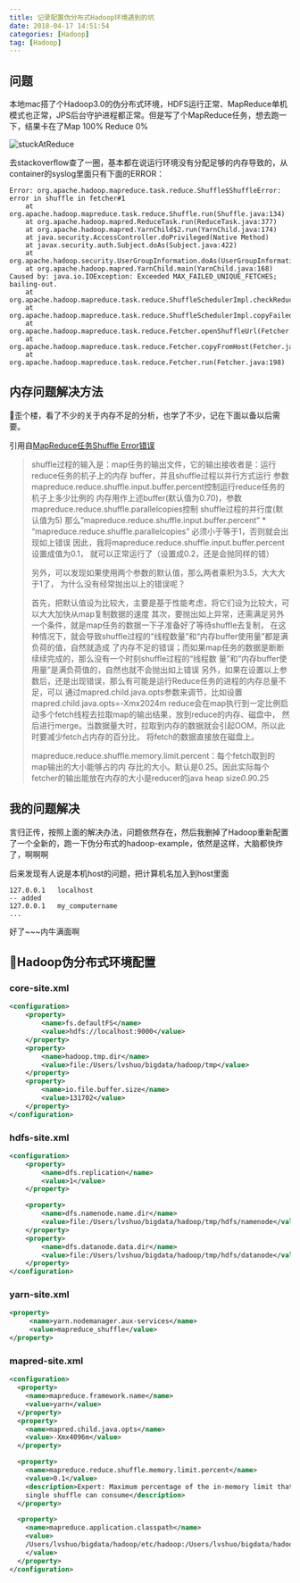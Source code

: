 ```yaml
---
title: 记录配置伪分布式Hadoop环境遇到的坑
date: 2018-04-17 14:51:54
categories: [Hadoop]
tag: [Hadoop]
---
```


## 问题

本地mac搭了个Hadoop3.0的伪分布式环境，HDFS运行正常、MapReduce单机模式也正常，JPS后台守护进程都正常。但是写了个MapReduce任务，想去跑一下，结果卡在了Map 100% Reduce 0%

![stuckAtReduce](http://7xkfga.com1.z0.glb.clouddn.com/8decc87de4ed7b15bd9df527e063dbd5.jpg)

去stackoverflow查了一圈，基本都在说运行环境没有分配足够的内存导致的，从container的syslog里面只有下面的ERROR：

```
Error: org.apache.hadoop.mapreduce.task.reduce.Shuffle$ShuffleError: error in shuffle in fetcher#1
	at org.apache.hadoop.mapreduce.task.reduce.Shuffle.run(Shuffle.java:134)
	at org.apache.hadoop.mapred.ReduceTask.run(ReduceTask.java:377)
	at org.apache.hadoop.mapred.YarnChild$2.run(YarnChild.java:174)
	at java.security.AccessController.doPrivileged(Native Method)
	at javax.security.auth.Subject.doAs(Subject.java:422)
	at org.apache.hadoop.security.UserGroupInformation.doAs(UserGroupInformation.java:1965)
	at org.apache.hadoop.mapred.YarnChild.main(YarnChild.java:168)
Caused by: java.io.IOException: Exceeded MAX_FAILED_UNIQUE_FETCHES; bailing-out.
	at org.apache.hadoop.mapreduce.task.reduce.ShuffleSchedulerImpl.checkReducerHealth(ShuffleSchedulerImpl.java:396)
	at org.apache.hadoop.mapreduce.task.reduce.ShuffleSchedulerImpl.copyFailed(ShuffleSchedulerImpl.java:311)
	at org.apache.hadoop.mapreduce.task.reduce.Fetcher.openShuffleUrl(Fetcher.java:291)
	at org.apache.hadoop.mapreduce.task.reduce.Fetcher.copyFromHost(Fetcher.java:330)
	at org.apache.hadoop.mapreduce.task.reduce.Fetcher.run(Fetcher.java:198)
```

<!-- more -->

## 内存问题解决方法

歪个楼，看了不少的关于内存不足的分析，也学了不少，记在下面以备以后需要。

引用自[MapReduce任务Shuffle Error错误](https://blog.csdn.net/dslztx/article/details/46445725)

> shuffle过程的输入是：map任务的输出文件，它的输出接收者是：运行reduce任务的机子上的内存
> buffer，并且shuffle过程以并行方式运行
> 参数mapreduce.reduce.shuffle.input.buffer.percent控制运行reduce任务的机子上多少比例的
> 内存用作上述buffer(默认值为0.70)，参数mapreduce.reduce.shuffle.parallelcopies控制
> shuffle过程的并行度(默认值为5)
> 那么”mapreduce.reduce.shuffle.input.buffer.percent” * 
> “mapreduce.reduce.shuffle.parallelcopies” 必须小于等于1，否则就会出现如上错误
> 因此，我将mapreduce.reduce.shuffle.input.buffer.percent设置成值为0.1，
> 就可以正常运行了（设置成0.2，还是会抛同样的错）
> 
> 另外，可以发现如果使用两个参数的默认值，那么两者乘积为3.5，大大大于1了，
> 为什么没有经常抛出以上的错误呢？
> 
> 首先，把默认值设为比较大，主要是基于性能考虑，将它们设为比较大，可以大大加快从map复制数据的速度
> 其次，要抛出如上异常，还需满足另外一个条件，就是map任务的数据一下子准备好了等待shuffle去复制，
> 在这种情况下，就会导致shuffle过程的“线程数量”和“内存buffer使用量”都是满负荷的值，自然就造成
> 了内存不足的错误；而如果map任务的数据是断断续续完成的，那么没有一个时刻shuffle过程的“线程数
> 量”和“内存buffer使用量”是满负荷值的，自然也就不会抛出如上错误
> 另外，如果在设置以上参数后，还是出现错误，那么有可能是运行Reduce任务的进程的内存总量不足，可以
> 通过mapred.child.java.opts参数来调节，比如设置mapred.child.java.opts=-Xmx2024m
> reduce会在map执行到一定比例启动多个fetch线程去拉取map的输出结果，放到reduce的内存、磁盘中，
> 然后进行merge。当数据量大时，拉取到内存的数据就会引起OOM，所以此时要减少fetch占内存的百分比，
> 将fetch的数据直接放在磁盘上。
> 
> mapreduce.reduce.shuffle.memory.limit.percent：每个fetch取到的map输出的大小能够占的内
> 存比的大小。默认是0.25。因此实际每个fetcher的输出能放在内存的大小是reducer的java heap 
> size*0.9*0.25

## 我的问题解决

言归正传，按照上面的解决办法，问题依然存在，然后我删掉了Hadoop重新配置了一个全新的，跑一下伪分布式的hadoop-example，依然是这样，大脑都快炸了，啊啊啊

后来发现有人说是本机host的问题，把计算机名加入到host里面

```
127.0.0.1   localhost
-- added
127.0.0.1   my_computername
...
```

好了~~~内牛满面啊

## Hadoop伪分布式环境配置

### core-site.xml

``` xml
<configuration>
    <property>
        <name>fs.defaultFS</name>
        <value>hdfs://localhost:9000</value>
    </property>
    <property>
        <name>hadoop.tmp.dir</name>
        <value>file:/Users/lvshuo/bigdata/hadoop/tmp</value>
    </property>
    <property>
        <name>io.file.buffer.size</name>
        <value>131702</value>
    </property>
</configuration>
```

### hdfs-site.xml

``` xml
<configuration>
    <property>
        <name>dfs.replication</name>
        <value>1</value>
    </property>

    <property>
        <name>dfs.namenode.name.dir</name>
        <value>file:/Users/lvshuo/bigdata/hadoop/tmp/hdfs/namenode</value>
    </property>
    <property>
        <name>dfs.datanode.data.dir</name>
        <value>file:/Users/lvshuo/bigdata/hadoop/tmp/hdfs/datanode</value>
    </property>
</configuration>
```

### yarn-site.xml

``` xml
<property>
     <name>yarn.nodemanager.aux-services</name>
     <value>mapreduce_shuffle</value>
</property>
```

### mapred-site.xml

``` xml
<configuration>
  <property>
    <name>mapreduce.framework.name</name>
    <value>yarn</value>
  </property>
  <property>
    <name>mapred.child.java.opts</name>
    <value>-Xmx4096m</value>
  </property>

  <property>  
    <name>mapreduce.reduce.shuffle.memory.limit.percent</name>  
    <value>0.1</value>  
    <description>Expert: Maximum percentage of the in-memory limit that a  
    single shuffle can consume</description>  
  </property> 

  <property>
    <name>mapreduce.application.classpath</name>
    <value>
    /Users/lvshuo/bigdata/hadoop/etc/hadoop:/Users/lvshuo/bigdata/hadoop/share/hadoop/common/lib/*:/Users/lvshuo/bigdata/hadoop/share/hadoop/common/*:/Users/lvshuo/bigdata/hadoop/share/hadoop/hdfs:/Users/lvshuo/bigdata/hadoop/share/hadoop/hdfs/lib/*:/Users/lvshuo/bigdata/hadoop/share/hadoop/hdfs/*:/Users/lvshuo/bigdata/hadoop/share/hadoop/mapreduce/*:/Users/lvshuo/bigdata/hadoop/share/hadoop/yarn:/Users/lvshuo/bigdata/hadoop/share/hadoop/yarn/lib/*:/Users/lvshuo/bigdata/hadoop/share/hadoop/yarn/*
    </value>
  </property>
</configuration>
```